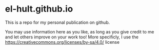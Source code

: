 # el-hult.github.io

This is a repo for my personal publication on github. 

You may use information here as you like, as long as you give credit to me and let others improve on your work too!
More specificly, I use the https://creativecommons.org/licenses/by-sa/4.0/ license
